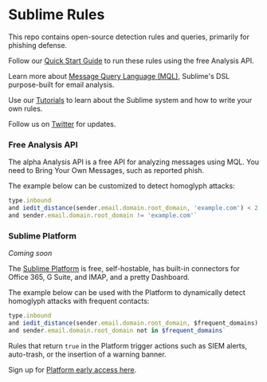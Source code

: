 # Sublime Rules
This repo contains open-source detection rules and queries, primarily for phishing defense.

Follow our [Quick Start Guide](https://docs.sublimesecurity.com/docs/quickstart) to run these rules using the free Analysis API.

Learn more about [Message Query Language (MQL)](https://docs.sublimesecurity.com/docs/message-query-language), Sublime's DSL purpose-built for email analysis.

Use our [Tutorials](https://docs.sublimesecurity.com/docs/introduction-to-the-message-data-model) to learn about the Sublime system and how to write your own rules.

Follow us on [Twitter](https://twitter.com/sublime_sec) for updates.

### Free Analysis API

The alpha Analysis API is a free API for analyzing messages using MQL. You need to Bring Your Own Messages, such as reported phish. 

The example below can be customized to detect homoglyph attacks:
```javascript
type.inbound
and iedit_distance(sender.email.domain.root_domain, 'example.com') < 2
and sender.email.domain.root_domain != 'example.com'`
```

### Sublime Platform
_Coming soon_

The [Sublime Platform](https://sublimesecurity.com/platform/) is free, self-hostable, has built-in connectors for Office 365, G Suite, and IMAP, and a pretty Dashboard.

The example below can be used with the Platform to dynamically detect homoglyph attacks with frequent contacts:
```javascript
type.inbound
and iedit_distance(sender.email.domain.root_domain, $frequent_domains) < 2
and sender.email.domain.root_domain not in $frequent_domains`
```

Rules that return `true` in the Platform trigger actions such as SIEM alerts, auto-trash, or the insertion of a warning banner.

Sign up for [Platform early access here](https://sublimesecurity.com/platform/).
